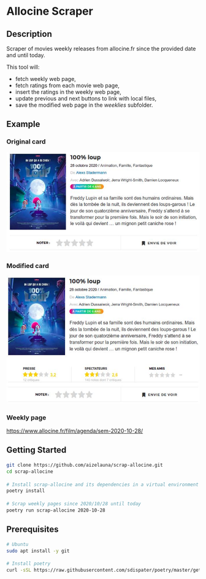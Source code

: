 # Allocine Scraper

## Description

Scraper of movies weekly releases from allocine.fr since the provided
date and until today.

This tool will:
- fetch weekly web page,
- fetch ratings from each movie web page,
- insert the ratings in the weekly web page,
- update previous and next buttons to link with local files,
- save the modified web page in the *weeklies* subfolder.

## Example

### Original card

![allocine-card-original](doc/allocine-card-original.jpg)

### Modified card

![allocine-card-modified](doc/allocine-card-modified.jpg)

### Weekly page

https://www.allocine.fr/film/agenda/sem-2020-10-28/

## Getting Started

```sh
git clone https://github.com/aizelauna/scrap-allocine.git
cd scrap-allocine

# Install scrap-allocine and its dependencies in a virtual environment
poetry install

# Scrap weekly pages since 2020/10/28 until today
poetry run scrap-allocine 2020-10-28
```

## Prerequisites

```sh
# Ubuntu
sudo apt install -y git

# Install poetry
curl -sSL https://raw.githubusercontent.com/sdispater/poetry/master/get-poetry.py | python
```

